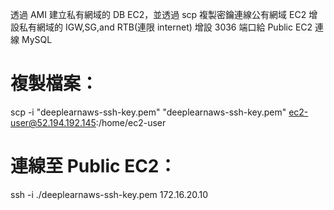 透過 AMI 建立私有網域的 DB EC2，並透過 scp 複製密鑰連線公有網域 EC2
增設私有網域的 IGW,SG,and RTB(連限 internet)
增設 3036 端口給 Public EC2 連線 MySQL

# 複製檔案：

scp -i "deeplearnaws-ssh-key.pem" "deeplearnaws-ssh-key.pem" ec2-user@52.194.192.145:/home/ec2-user

# 連線至 Public EC2：

ssh -i ./deeplearnaws-ssh-key.pem 172.16.20.10

